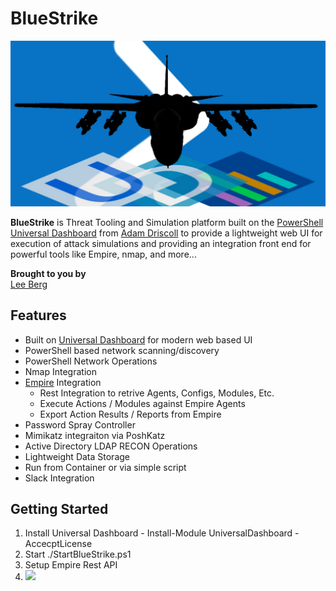 BlueStrike
==================
![](./img/bluestrike.png) 

**BlueStrike** is Threat Tooling and Simulation platform built on the [PowerShell Universal Dashboard](https://universaldashboard.io/) from [Adam Driscoll](https://github.com/adamdriscoll) to provide a lightweight web UI for execution of attack simulations and providing an integration front end for powerful tools like Empire, nmap, and more...

**Brought to you by**  
[Lee Berg](https://leealanberg.com)

## Features
* Built on [Universal Dashboard](https://universaldashboard.io/) for modern web based UI
* PowerShell based network scanning/discovery
* PowerShell Network Operations
* Nmap Integration
* [Empire](https://www.powershellempire.com/) Integration
    * Rest Integration to retrive Agents, Configs, Modules, Etc.
    * Execute Actions / Modules against Empire Agents
    * Export Action Results / Reports from Empire
* Password Spray Controller
* Mimikatz integraiton via PoshKatz
* Active Directory LDAP RECON Operations
* Lightweight Data Storage
* Run from Container or via simple script
* Slack Integration




## Getting Started
1. Install Universal Dashboard - Install-Module UniversalDashboard -AccecptLicense
2. Start ./StartBlueStrike.ps1
3. Setup Empire Rest API
4. ![](https://media.giphy.com/media/MGaacoiAlAti0/giphy.gif)